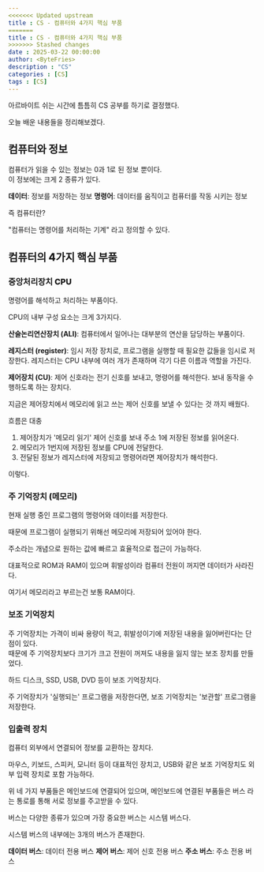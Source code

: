 ```yaml
---
<<<<<<< Updated upstream
title : CS - 컴퓨터와 4가지 핵심 부품
=======
title : CS - 컴퓨터와 4가지 핵심 부품 
>>>>>>> Stashed changes
date : 2025-03-22 00:00:00
author: <ByteFries>
description : "CS"
categories : [CS]
tags : [CS]
---
```


아르바이트 쉬는 시간에 틈틈히 CS 공부를 하기로 결정했다.  

오늘 배운 내용들을 정리해보겠다.  

## <span style = "font-weight: 800;">컴퓨터와 정보</span>

컴퓨터가 읽을 수 있는 정보는 0과 1로 된 정보 뿐이다.  
이 정보에는 크게 2 종류가 있다. 

**데이터**: 정보를 저장하는 정보
**명령어**: 데이터를 움직이고 컴퓨터를 작동 시키는 정보

즉 컴퓨터란?

"컴퓨터는 명령어를 처리하는 기계" 라고 정의할 수 있다.  


## <span style = "font-weight: 800;">컴퓨터의 4가지 핵심 부품</span>

### <span style = "font-weight: 800;">중앙처리장치 CPU</span>

명령어를 해석하고 처리하는 부품이다.

CPU의 내부 구성 요소는 크게 3가지다.

**산술논리연산장치 (ALI)**: 컴퓨터에서 일어나는 대부분의 연산을 담당하는 부품이다.

**레지스터 (register)**: 임시 저장 장치로, 프로그램을 실행할 때 필요한 값들을 임시로 저장한다.
레지스터는 CPU 내부에 여러 개가 존재하며 각기 다른 이름과 역할을 가진다.

**제어장치 (CU)**: 제어 신호라는 전기 신호를 보내고, 명령어를 해석한다. 보내 동작을 수행하도록 하는 장치다.

지금은 제어장치에서 메모리에 읽고 쓰는 제어 신호를 보낼 수 있다는 것 까지 배웠다.

흐름은 대충 

1. 제어장치가 '메모리 읽기' 제어 신호를 보내 주소 1에 저장된 정보를 읽어온다.
2. 메모리가 1번지에 저장된 정보를 CPU에 전달한다.
3. 전달된 정보가 레지스터에 저장되고 명령어라면 제어장치가 해석한다.

이렇다.  

### <span style = "font-weight: 800;">주 기억장치 (메모리)</span>

현재 실행 중인 프로그램의 명령어와 데이터를 저장한다.  

때문에 프로그램이 실행되기 위해선 메모리에 저장되어 있어야 한다.  

주소라는 개념으로 원하는 값에 빠르고 효율적으로 접근이 가능하다.  

대표적으로 ROM과 RAM이 있으며 휘발성이라 컴퓨터 전원이 꺼지면 데이터가 사라진다.  

여기서 메모리라고 부르는건 보통 RAM이다.  


### <span style = "font-weight: 800;">보조 기억장치</span>

주 기억장치는 가격이 비싸 용량이 적고, 휘발성이기에 저장된 내용을 잃어버린다는 단점이 있다.  
때문에 주 기억장치보다 크기가 크고 전원이 꺼져도 내용을 잃지 않는 보조 장치를 만들었다.  

하드 디스크, SSD, USB, DVD 등이 보조 기억장치다.  

주 기억장치가 '실행되는' 프로그램을 저장한다면, 보조 기억장치는 '보관할' 프로그램을 저장한다.  


### <span style = "font-weight: 800;">입출력 장치</span>

컴퓨터 외부에서 연결되어 정보를 교환하는 장치다.  

마우스, 키보드, 스피커, 모니터 등이 대표적인 장치고, USB와 같은 보조 기억장치도 외부 입력 장치로 포함 가능하다.  


위 네 가지 부품들은 메인보드에 연결되어 있으며, 메인보드에 연결된 부품들은 버스 라는 통로를 통해 서로 정보를 주고받을 수 있다.  

버스는 다양한 종류가 있으며 가장 중요한 버스는 시스템 버스다.  

시스템 버스의 내부에는 3개의 버스가 존재한다.  

**데이터 버스**: 데이터 전용 버스
**제어 버스**: 제어 신호 전용 버스
**주소 버스**: 주소 전용 버스
